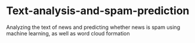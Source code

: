 # Text-analysis-and-spam-prediction
Analyzing the text of news and predicting whether news is spam using machine learning, as well as word cloud formation
